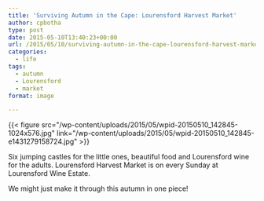 ```yaml
---
title: 'Surviving Autumn in the Cape: Lourensford Harvest Market'
author: cpbotha
type: post
date: 2015-05-10T13:40:23+00:00
url: /2015/05/10/surviving-autumn-in-the-cape-lourensford-harvest-market/
categories:
  - life
tags:
  - autumn
  - Lourensford
  - market
format: image

---
```

{{< figure src="/wp-content/uploads/2015/05/wpid-20150510_142845-1024x576.jpg" link="/wp-content/uploads/2015/05/wpid-20150510_142845-e1431279158724.jpg" >}}

Six jumping castles for the little ones, beautiful food and Lourensford wine for the adults. Lourensford Harvest Market is on every Sunday at Lourensford Wine Estate.

We might just make it through this autumn in one piece!
